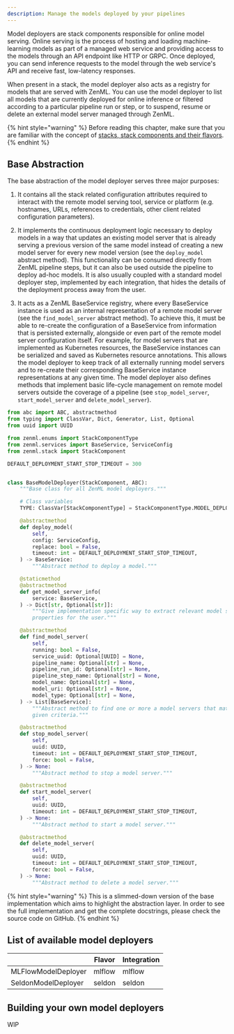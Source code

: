 ```yaml
---
description: Manage the models deployed by your pipelines
---
```


Model deployers are stack components responsible for online model serving.
Online serving is the process of hosting and loading machine-learning models 
as part of a managed web service and providing access to the models through 
an API endpoint like HTTP or GRPC. Once deployed, you can send inference 
requests to the model through the web service's API and receive fast, 
low-latency responses.

When present in a stack, the model deployer also acts as a registry for models
that are served with ZenML. You can use the model deployer to list all 
models that are currently deployed for online inference or filtered according 
to a particular pipeline run or step, or to suspend, resume or delete an 
external model server managed through ZenML.

{% hint style="warning" %}
Before reading this chapter, make sure that you are familiar with the 
concept of [stacks, stack components and their flavors](./introduction.md).  
{% endhint %}

## Base Abstraction

The base abstraction of the model deployer serves three major purposes:

1. It contains all the stack related configuration attributes required to
    interact with the remote model serving tool, service or platform (e.g.
    hostnames, URLs, references to credentials, other client related
    configuration parameters).
    
2. It implements the continuous deployment logic necessary to deploy models
    in a way that updates an existing model server that is already serving a
    previous version of the same model instead of creating a new model server
    for every new model version (see the `deploy_model` abstract method).
    This functionality can be consumed directly from ZenML pipeline steps, but
    it can also be used outside the pipeline to deploy ad-hoc models. It is
    also usually coupled with a standard model deployer step, implemented by
    each integration, that hides the details of the deployment process away from
    the user.
    
3. It acts as a ZenML BaseService registry, where every BaseService instance
    is used as an internal representation of a remote model server (see the
    `find_model_server` abstract method). To achieve this, it must be able to
    re-create the configuration of a BaseService from information that is
    persisted externally, alongside or even part of the remote model server
    configuration itself. For example, for model servers that are implemented as
    Kubernetes resources, the BaseService instances can be serialized and saved
    as Kubernetes resource annotations. This allows the model deployer to keep
    track of all externally running model servers and to re-create their
    corresponding BaseService instance representations at any given time.
    The model deployer also defines methods that implement basic life-cycle
    management on remote model servers outside the coverage of a pipeline
    (see `stop_model_server`, `start_model_server` and `delete_model_server`).


```python
from abc import ABC, abstractmethod
from typing import ClassVar, Dict, Generator, List, Optional
from uuid import UUID

from zenml.enums import StackComponentType
from zenml.services import BaseService, ServiceConfig
from zenml.stack import StackComponent

DEFAULT_DEPLOYMENT_START_STOP_TIMEOUT = 300


class BaseModelDeployer(StackComponent, ABC):
    """Base class for all ZenML model deployers."""

    # Class variables
    TYPE: ClassVar[StackComponentType] = StackComponentType.MODEL_DEPLOYER

    @abstractmethod
    def deploy_model(
        self,
        config: ServiceConfig,
        replace: bool = False,
        timeout: int = DEFAULT_DEPLOYMENT_START_STOP_TIMEOUT,
    ) -> BaseService:
        """Abstract method to deploy a model."""

    @staticmethod
    @abstractmethod
    def get_model_server_info(
        service: BaseService,
    ) -> Dict[str, Optional[str]]:
        """Give implementation specific way to extract relevant model server
        properties for the user."""

    @abstractmethod
    def find_model_server(
        self,
        running: bool = False,
        service_uuid: Optional[UUID] = None,
        pipeline_name: Optional[str] = None,
        pipeline_run_id: Optional[str] = None,
        pipeline_step_name: Optional[str] = None,
        model_name: Optional[str] = None,
        model_uri: Optional[str] = None,
        model_type: Optional[str] = None,
    ) -> List[BaseService]:
        """Abstract method to find one or more a model servers that match the
        given criteria."""

    @abstractmethod
    def stop_model_server(
        self,
        uuid: UUID,
        timeout: int = DEFAULT_DEPLOYMENT_START_STOP_TIMEOUT,
        force: bool = False,
    ) -> None:
        """Abstract method to stop a model server."""

    @abstractmethod
    def start_model_server(
        self,
        uuid: UUID,
        timeout: int = DEFAULT_DEPLOYMENT_START_STOP_TIMEOUT,
    ) -> None:
        """Abstract method to start a model server."""

    @abstractmethod
    def delete_model_server(
        self,
        uuid: UUID,
        timeout: int = DEFAULT_DEPLOYMENT_START_STOP_TIMEOUT,
        force: bool = False,
    ) -> None:
        """Abstract method to delete a model server."""
```

{% hint style="warning" %}
This is a slimmed-down version of the base implementation which aims to 
highlight the abstraction layer. In order to see the full implementation 
and get the complete docstrings, please check the source code on GitHub.
{% endhint %}


## List of available model deployers

|                     | Flavor | Integration |
|---------------------|--------|-------------|
| MLFlowModelDeployer  | mlflow  | mlflow  |
| SeldonModelDeployer     | seldon     | seldon          |

## Building your own model deployers

WIP


